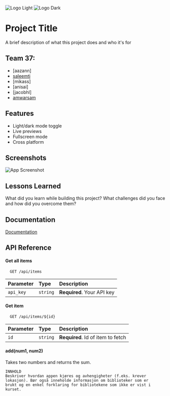 ![Logo Light](https://raw.github.uio.no/IN2000-V25/team-37/77b25b5ad94318869be2c39fbd6193981ba85a6b/app/src/main/res/drawable/circular%20logo%20light.png?token=GHSAT0AAAAAAAAAK6TPAEPQYL4Z7YQGEYTI2AY4S3Q)
![Logo Dark](https://raw.github.uio.no/IN2000-V25/team-37/77b25b5ad94318869be2c39fbd6193981ba85a6b/app/src/main/res/drawable/circular%20logo%20dark.png?token=GHSAT0AAAAAAAAAK6TORDGIJ6DBZJDPOYY22AY4TEQ)


# Project Title

A brief description of what this project does and who it's for


## Team 37:

- [aazann]
- [saleemti](https://www.linkedin.com/in/saleem-toure-issifou/)
- [mikass]
- [anisai]
- [jacobhl]
- [amwarsam](https://www.linkedin.com/in/abdirahman-m-a-warsame-6a5636252)


## Features

- Light/dark mode toggle
- Live previews
- Fullscreen mode
- Cross platform


## Screenshots

![App Screenshot](https://via.placeholder.com/468x300?text=App+Screenshot+Here)


## Lessons Learned

What did you learn while building this project? What challenges did you face and how did you overcome them?


## Documentation

[Documentation](https://linktodocumentation)


## API Reference

#### Get all items

```http
  GET /api/items
```

| Parameter | Type     | Description                |
| :-------- | :------- | :------------------------- |
| `api_key` | `string` | **Required**. Your API key |

#### Get item

```http
  GET /api/items/${id}
```

| Parameter | Type     | Description                       |
| :-------- | :------- | :-------------------------------- |
| `id`      | `string` | **Required**. Id of item to fetch |

#### add(num1, num2)

Takes two numbers and returns the sum.

    INNHOLD
    Beskriver hvordan appen kjøres og avhengigheter (f.eks. krever
    lokasjon). Bør også inneholde informasjon om biblioteker som er
    brukt og en enkel forklaring for bibliotekene som ikke er vist i
    kurset.


